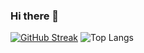 ### Hi there 👋

<!--
**dream-19/dream-19** is a ✨ _special_ ✨ repository because its `README.md` (this file) appears on your GitHub profile.

Here are some ideas to get you started:

- 🔭 I’m currently working on ...
- 🌱 I’m currently learning ...
- 👯 I’m looking to collaborate on ...
- 🤔 I’m looking for help with ...
- 💬 Ask me about ...
- 📫 How to reach me: ...
- 😄 Pronouns: ...
- ⚡ Fun fact: ...

[![Top Langs](https://github-readme-stats.vercel.app/api/top-langs/?username=dream-19)](https://github.com/dream-19/github-readme-stats)
-->


<!-- ![dream-19's GitHub stats](https://github-readme-stats.vercel.app/api?username=dream-19&show_icons=true&theme=iceberg&rank_icon=github) -->


[![GitHub Streak](https://streak-stats.demolab.com/?user=dream-19)](https://git.io/streak-stats)
![Top Langs](https://github-readme-stats.vercel.app/api/top-langs/?username=dream-19&layout=compact)

<!-- [![GitHub Streak](https://streak-stats.demolab.com?user=dream-19&theme=iceberg)](https://git.io/streak-stats) -->
